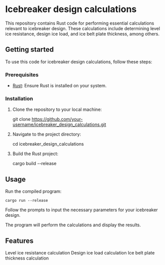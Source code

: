 # Icebreaker design calculations

This repository contains Rust code for performing essential calculations relevant to icebreaker design. These calculations include determining level ice resistance, design ice load, and ice belt plate thickness, among others.

## Getting started

To use this code for icebreaker design calculations, follow these steps:

### Prerequisites

- [Rust](https://www.rust-lang.org/tools/install): Ensure Rust is installed on your system.

### Installation

1. Clone the repository to your local machine:

   git clone https://github.com/your-username/icebreaker_design_calculations.git
   
3. Navigate to the project directory:

   cd icebreaker_design_calculations
   
3. Build the Rust project:

   cargo build --release

## Usage

Run the compiled program:
    
    cargo run --release

Follow the prompts to input the necessary parameters for your icebreaker design.

The program will perform the calculations and display the results.

## Features

Level ice resistance calculation
Design ice load calculation
Ice belt plate thickness calculation
